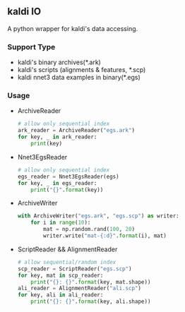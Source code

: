## kaldi IO

A python wrapper for kaldi's data accessing.

### Support Type

* kaldi's binary archives(*.ark)
* kaldi's scripts (alignments & features, *.scp)
* kaldi nnet3 data examples in binary(*.egs)

### Usage

* ArchiveReader
    ```python
    # allow only sequential index
    ark_reader = ArchiveReader("egs.ark")
    for key, _ in ark_reader:
        print(key)
    ```

* Nnet3EgsReader
    ```python
    # allow only sequential index
    egs_reader = Nnet3EgsReader(egs)
    for key, _ in egs_reader:
        print("{}".format(key))
    ```

* ArchiveWriter
    ```python
    with ArchiveWriter("egs.ark", "egs.scp") as writer:
        for i in range(10):
            mat = np.random.rand(100, 20)
            writer.write("mat-{:d}".format(i), mat)
    ```

* ScriptReader && AlignmentReader
    ```python
    # allow sequential/random index
    scp_reader = ScriptReader("egs.scp")
    for key, mat in scp_reader:
        print("{}: {}".format(key, mat.shape))
    ali_reader = AlignmentReader("ali.scp")
    for key, ali in ali_reader:
        print("{}: {}".format(key, ali.shape))
    ```
